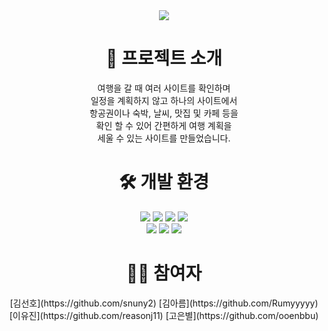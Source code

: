 <div align = "center"><img src="https://capsule-render.vercel.app/api?type=venom&height=300&color=gradient&text=YUHAN%20%20TRIP&reversal=false&textBg=false&fontColor=000&fontAlign=50&descAlign=50"/><div>
<div align = "center">
  <h1>🛫 프로젝트 소개</h1>
  여행을 갈 때 여러 사이트를 확인하며<br> 
  일정을 계획하지 않고 하나의 사이트에서 <br>
  항공권이나 숙박, 날씨, 맛집 및 카페 등을 <br>
  확인 할 수 있어 간편하게 여행 계획을 <br> 
  세울 수 있는 사이트를 만들었습니다.
</div> 
<div align = "center">
  <h1>🛠 개발 환경</h1>
</div> 
<div align = "center">
  <img src="https://img.shields.io/badge/svelte-FF3E00?style=flat&logo=svelte&logoColor=white"/>
  <img src="https://img.shields.io/badge/html5-E34F26?style=flat&logo=html5&logoColor=white"/>
  <img src="https://img.shields.io/badge/css3-1572B6?style=flat&logo=css3&logoColor=white"/>
  <img src="https://img.shields.io/badge/javascript-F7DF1E?style=flat&logo=javascript&logoColor=white"/>
 </div>
<div align="center"> 
  <img src="https://img.shields.io/badge/springboot-6DB33F?style=flat&logo=springboot&logoColor=white"/>
  <img src="https://img.shields.io/badge/nodedotjs-5FA04E?style=flat&logo=nodedotjs&logoColor=white"/>
  <img src="https://img.shields.io/badge/json-000000?style=flat&logo=json&logoColor=white"/>
</div>
<div align = "center">
  <h1>👩‍🎓 참여자</h1>
  [김선호](https://github.com/snuny2)
  [김아름](https://github.com/Rumyyyyy)
  [이유진](https://github.com/reasonj11)
  [고은별](https://github.com/ooenbbu)
</div>

